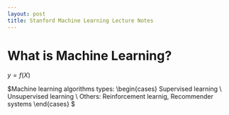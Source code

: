 ```yaml
---
layout: post
title: Stanford Machine Learning Lecture Notes
---
```

# What is Machine Learning?

$y = f(X)$

$Machine learning algorithms types: \begin{cases} Supervised learning \\ Unsupervised learning \\ Others: Reinforcement learnig, Recommender systems \end{cases} $